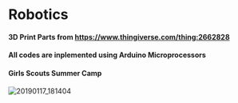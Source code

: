 # Robotics
#### 3D Print Parts from https://www.thingiverse.com/thing:2662828
#### All codes are inplemented using Arduino Microprocessors
#### Girls Scouts Summer Camp
![20190117_181404](https://user-images.githubusercontent.com/57783476/178599262-2b25e024-3e39-4df1-b381-1d5d5e765894.jpeg)
